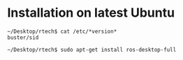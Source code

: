 # Installation on latest Ubuntu

```
~/Desktop/rtech$ cat /etc/*version*
buster/sid

~/Desktop/rtech$ sudo apt-get install ros-desktop-full
```
